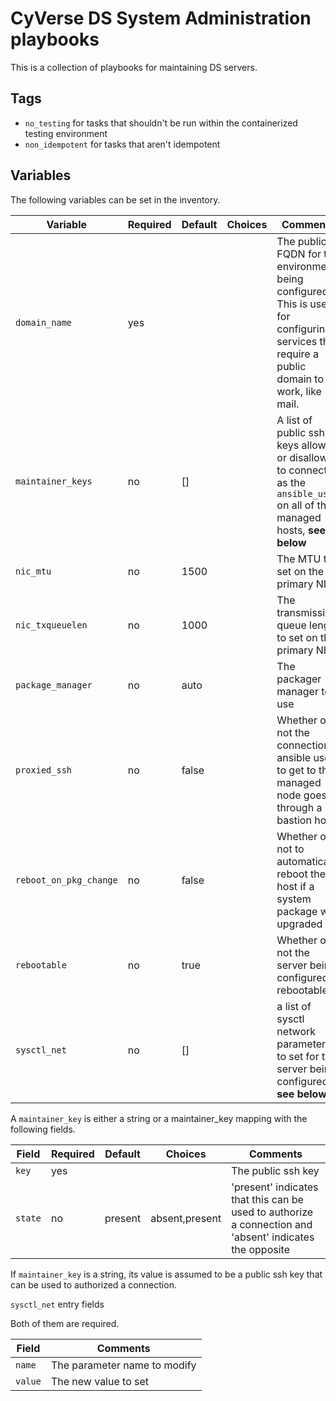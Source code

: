 # CyVerse DS System Administration playbooks

This is a collection of playbooks for maintaining DS servers.

## Tags

* `no_testing` for tasks that shouldn't be run within the containerized testing environment
* `non_idempotent` for tasks that aren't idempotent

## Variables

The following variables can be set in the inventory.

Variable               | Required | Default | Choices | Comments
---------------------- |----------|---------|---------|---------
`domain_name`          | yes      |         |         | The public FQDN for the environment being configured. This is used for configuring services that require a public domain to work, like mail.
`maintainer_keys`      | no       | []      |         | A list of public ssh keys allowed or disallowed to connect as the `ansible_user` on all of the managed hosts, __see below__
`nic_mtu`              | no       | 1500    |         | The MTU to set on the primary NIC
`nic_txqueuelen`       | no       | 1000    |         | The transmission queue length to set on the primary NIC
`package_manager`      | no       | auto    |         | The packager manager to use
`proxied_ssh`          | no       | false   |         | Whether or not the connection ansible uses to get to the managed node goes through a bastion host
`reboot_on_pkg_change` | no       | false   |         | Whether or not to automatically reboot the host if a system package was upgraded
`rebootable`           | no       | true    |         | Whether or not the server being configured is rebootable
`sysctl_net`           | no       | []      |         | a list of sysctl network parameters to set for the server being configured, __see below__

A `maintainer_key` is either a string or a maintainer_key mapping with the following fields.

Field   | Required | Default | Choices        | Comments
--------|----------|---------|----------------|---------
`key`   | yes      |         |                | The public ssh key
`state` | no       | present | absent,present | 'present' indicates that this can be used to authorize a connection and 'absent' indicates the opposite

If `maintainer_key` is a string, its value is assumed to be a public ssh key that can be used to authorized a connection.

`sysctl_net` entry fields

Both of them are required.

Field   | Comments
--------|---------
`name`  | The parameter name to modify
`value` | The new value to set
